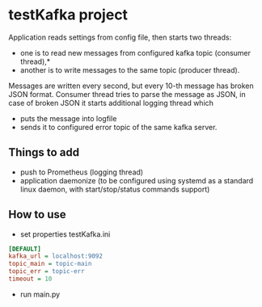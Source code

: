 # testKafka project

Application reads settings from config file, then starts two threads: 
* one is to read new messages from configured kafka topic (consumer thread),*
* another is to write messages to the same topic (producer thread). 

Messages are written every second, but every 10-th message has broken JSON format. Consumer thread tries to parse the message as JSON, in case of broken JSON it starts additional logging thread which
* puts the message into logfile 
* sends it to configured error topic of the same kafka server.

## Things to add
* push to Prometheus (logging thread)
* application daemonize (to be configured using systemd as a standard linux daemon, with start/stop/status commands support)

## How to use 
* set properties testKafka.ini
```ini
[DEFAULT]
kafka_url = localhost:9092
topic_main = topic-main
topic_err = topic-err
timeout = 10
```
* run main.py